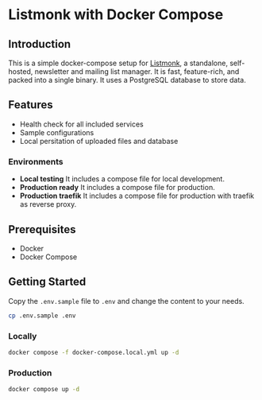 # Listmonk with Docker Compose

## Introduction

This is a simple docker-compose setup for [Listmonk](https://listmonk.app/), a standalone, self-hosted, newsletter and mailing list manager. It is fast, feature-rich, and packed into a single binary. It uses a PostgreSQL database to store data.

## Features

* Health check for all included services
* Sample configurations
* Local persitation of uploaded files and database

### Environments

* **Local testing** It includes a compose file for local development.
* **Production ready** It includes a compose file for production.
* **Production traefik** It includes a compose file for production with traefik as reverse proxy.

## Prerequisites

* Docker
* Docker Compose

## Getting Started

Copy the `.env.sample` file to `.env` and change the content to your needs.

```bash
cp .env.sample .env
```

### Locally

```bash
docker compose -f docker-compose.local.yml up -d
```

### Production

```bash
docker compose up -d
